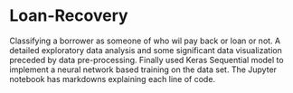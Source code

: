 # Loan-Recovery
Classifying a borrower as someone of who wil pay back or loan or not.
A detailed exploratory data analysis and some significant data visualization preceded by data pre-processing. 
Finally used Keras Sequential model to implement a neural network based training on the data set.
The Jupyter notebook has markdowns explaining each line of code.
